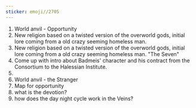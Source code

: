 ```yaml
---
sticker: emoji//2705
---
```

1. World anvil - Opportunity 
2. New religion based on a twisted version of the overworld gods, initial lore coming from a old crazy seeming homeless man. 
3. New religion based on a twisted version of the overworld gods, initial lore coming from a old crazy seeming homeless man.  "The Seven"
4. Come up with intro about Badmeis' character and his contract from the Consortium to the Halessian Institute. 
5. 
6. World anvil - the Stranger
7. Map for opportunity
8. what is the devotion?
9. how does the day night cycle work in the Veins?